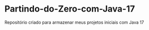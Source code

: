 # Partindo-do-Zero-com-Java-17
Repositório criado para armazenar meus projetos iniciais com Java 17
